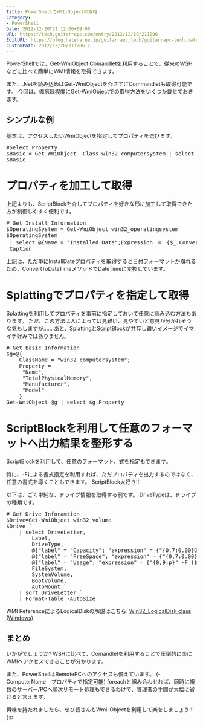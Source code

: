 ```yaml
---
Title: PowerShellでWMI-Objectの取得
Category:
- PowerShell
Date: 2012-12-20T21:12:06+09:00
URL: https://tech.guitarrapc.com/entry/2012/12/20/211206
EditURL: https://blog.hatena.ne.jp/guitarrapc_tech/guitarrapc-tech.hatenablog.com/atom/entry/11696248318757676029
CustomPath: 2012/12/20/211206_2
---
```


<p>PowerShellでは、Get-WmiObject Comandletを利用することで、従来のWSHなどに比べて簡単にWMI情報を取得できます。</p>
<p>また、.Netを読み込めばGet-WmiObjectを介さずにCommandletも取得可能です。 今回は、備忘録程度にGet-WmiObjectでの取得方法をいくつか載せておきます。 </p>
<h2>シンプルな例</h2>
<p>基本は、アクセスしたいWmiObjectを指定してプロパティを選びます。</p>
<pre class="brush: powershell">#Select Property
$Basic = Get-WmiObject -Class win32_computersystem | select Name, Domain
$Basic
</pre>
<h1>プロパティを加工して取得</h1>
<p>上記よりも、ScriptBlockを介してプロパティを好きな形に加工して取得できた方が制御しやすく便利です。</p>
<pre class="brush: powershell"># Get Install Information
$OperatingSystem = Get-WmiObject win32_operatingsystem
$OperatingSystem `
 | select @{Name = "Installed Date";Expression　=　{$_.ConvertToDateTime($_.InstallDate)}},
 Caption
</pre>
<p>上記は、ただ単にInstallDateプロパティを取得すると日付フォーマットが崩れるため、ConvertToDateTimeメソッドでDateTimeに変換しています。</p>
<h1>Splattingでプロパティを指定して取得</h1>
<p>Splattingを利用してプロパティを事前に指定しておいて任意に読み込む方法もあります。 ただ、この方法は人によっては見難い、見やすいと意見が分かれそうな気もしますが…… あと、SplattingとScriptBlockが共存し難いイメージでイマイチ好みではありません。</p>
<pre class="brush: powershell"># Get Basic Information
$g=@{
    ClassName = "win32_computersystem";
    Property =
     "Name",
     "TotalPhysicalMemory",
     "Manufacturer",
     "Model"
    }
Get-WmiObject @g | select $g.Property
</pre>
<h1>ScriptBlockを利用して任意のフォーマットへ出力結果を整形する</h1>
<p>ScriptBlockを利用して、任意のフォーマット、式を指定もできます。</p>
<p>特に、-Fによる書式指定を利用すれば、ただプロパティを出力するのではなく、任意の書式を導くこともできます。 ScriptBlock大好き!!!</p>
<p>以下は、ごく単純な、ドライブ情報を取得する例です。 DriveTypeは、ドライブの種類です。</p>
<pre class="brush: powershell"># Get Drive Inforamtion
$Drive=Get-WmiObject win32_volume
$Drive `
    | select DriveLetter,
        Label,
        DriveType,
        @{"label" = "Capacity"; "expression" = {"{0,7:0.00}GB" -F ($_.Capacity / 1GB)}},
        @{"label" = "FreeSpace"; "expression" = {"{0,7:0.00}GB" -F ($_.FreeSpace / 1GB)}},
        @{"label" = "Usage"; "expression" = {"{0,9:p}" -F ($_.FreeSpace / $_.Capacity)}},
        FileSystem,
        SystemVolume,
        BootVolume,
        AutoMount `
    | sort DriveLetter `
    | Format-Table -AutoSize
</pre>
<p>WMI ReferenceによるLogicalDiskの解説はこちら: <a href="http://msdn.microsoft.com/en-us/library/windows/desktop/aa394173(v=vs.85).aspx" target="_blank">Win32_LogicalDisk class (Windows)</a></p>
<h2>まとめ</h2>
<p>いかがでしょうか? WSHに比べて、Comandletを利用することで圧倒的に楽にWMIへアクセスできることが分かります。</p>
<p>また、PowerShellはRemotePCへのアクセスも備えています。 (-ComputerName　プロパティで指定可能) foreachと組み合わせれば、同時に複数のサーバー/PCへ順次リモート処理もできるわけで、管理者の手間が大幅に省けると言えます。</p>
<p>興味を持たれましたら、ぜひ皆さんもWmi-Objectを利用して楽をしましょう!!! (ぉ</p>
